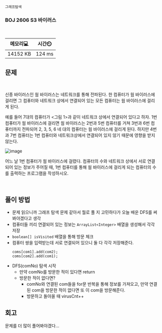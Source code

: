 `그래프탐색`

<h3> BOJ 2606 S3 바이러스 </h3>

<br>


|메모리💻|시간⏲️| 
|------|---| 
|14152 KB|124 ms| 


 <h2> 문제 </h2>

 <br>

신종 바이러스인 웜 바이러스는 네트워크를 통해 전파된다. 한 컴퓨터가 웜 바이러스에 걸리면 그 컴퓨터와 네트워크 상에서 연결되어 있는 모든 컴퓨터는 웜 바이러스에 걸리게 된다.

예를 들어 7대의 컴퓨터가 <그림 1>과 같이 네트워크 상에서 연결되어 있다고 하자. 1번 컴퓨터가 웜 바이러스에 걸리면 웜 바이러스는 2번과 5번 컴퓨터를 거쳐 3번과 6번 컴퓨터까지 전파되어 2, 3, 5, 6 네 대의 컴퓨터는 웜 바이러스에 걸리게 된다. 하지만 4번과 7번 컴퓨터는 1번 컴퓨터와 네트워크상에서 연결되어 있지 않기 때문에 영향을 받지 않는다.

![image](https://user-images.githubusercontent.com/62701446/219040963-dca3708b-ea49-4588-97f7-12be5eecdead.png)

어느 날 1번 컴퓨터가 웜 바이러스에 걸렸다. 컴퓨터의 수와 네트워크 상에서 서로 연결되어 있는 정보가 주어질 때, 1번 컴퓨터를 통해 웜 바이러스에 걸리게 되는 컴퓨터의 수를 출력하는 프로그램을 작성하시오.


<br>

 <h2> 풀이 방법 </h2>

- 문제 읽으니까 그래프 탐색 문제 같아서 뭘로 풀 지 고민하다가 오늘 배운 DFS를 써봐야겠다고 생각
- 컴퓨터들 끼리 연결되어 있는 정보는 `ArrayList<Integer>` 배열을 생성해서 각각 저장
- `boolean[] isVisited` 배열을 통해 방문 체크
- 컴퓨터 쌍을 입력받는데 서로 연결되어 있으니 둘 다 각각 저장해준다.
  ```
  coms[com1].add(com2);
  coms[com2].add(com1);
  ```
- DFS(comNo) 탐색 시작
  - 만약 comNo를 방문한 적이 있다면 return
  - 방문한 적이 없다면?
    - comNo와 연결된 com들을 for문 반복을 통해 정보를 가져오고, 만약 연결된 com을 방문한 적이 없다면 또 이 com을 방문해준다.
    - 방문하고 돌아올 때 virusCnt++


 <h2> 회고 </h2>

문제를 더 많이 풀어봐야겠다...

 <br>

 <br>
